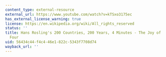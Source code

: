 ```yaml
---
content_type: external-resource
external_url: https://www.youtube.com/watch?v=kTSxo3175ec
has_external_license_warning: true
license: https://en.wikipedia.org/wiki/All_rights_reserved
status: ''
title: Hans Rosling's 200 Countries, 200 Years, 4 Minutes - The Joy of Stats - BBC
  Four
uid: 56434c44-f4c4-46e1-822c-5343f7708d74
wayback_url: ''
---
```

